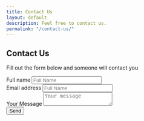```yaml
---
title: Contact Us
layout: default
description: Feel free to contact us.
permalink: "/contact-us/"
---
```


<section>
<div class="container">
  <div class="row">
    <div class="col-md-8 col-md-offset-2 col-sm-12">
    <h1>Contact Us</h1>
    <p>Fill out the form below and someone will contact you</p>
    <form method="POST" action="http://formspree.io/info@stopbullyingtour.org">
      <div class="form-group">
        <label for="FullName">Full name</label>
        <input type="text" class="form-control" id="FullName" name="fullname" placeholder="Full Name" required>
      </div>
      <div class="form-group">
        <label for="email">Email address</label>
        <input type="email" class="form-control" id="email" name="email" placeholder="Full Name" required>
      </div>
      <div class="form-group">
        <label for="email">Your Message</label>
        <textarea class="form-control" name="message" placeholder="Your message" required></textarea>
      </div>
      <button type="submit" class="btn btn-primary">Send</button>
    </form>
    </div>
  </div>
</div>
</section>